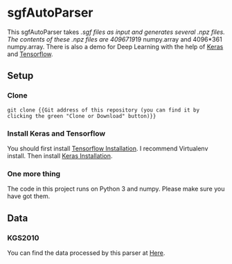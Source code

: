 # sgfAutoParser

This sgfAutoParser takes *.sgf files as input and generates several *.npz files. The contents of these *.npz files are 4096*7*19*19 numpy.array and 4096*361 numpy.array. There is also a demo for Deep Learning with the help of [Keras](https://keras.io/) and [Tensorflow](https://www.tensorflow.org/).

## Setup

### Clone

```
git clone {{Git address of this repository (you can find it by clicking the green "Clone or Download" button)}}
```

### Install Keras and Tensorflow

You should first install [Tensorflow Installation](https://github.com/tensorflow/tensorflow/blob/master/tensorflow/g3doc/get_started/os_setup.md). I recommend Virtualenv install. Then install [Keras Installation](https://keras.io/).

### One more thing

The code in this project runs on Python 3 and numpy. Please make sure you have got them.

## Data

### KGS2010

You can find the data processed by this parser at [Here]().

